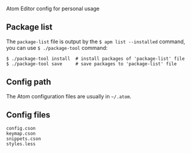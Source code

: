 Atom Editor config for personal usage

## Package list

The `package-list` file is output by the `$ apm list --installed` command, you can use `$ ./package-tool` command:

```
$ ./package-tool install  # install packages of 'package-list' file
$ ./package-tool save     # save packages to 'package-list' file
```

## Config path

The Atom configuration files are usually in `~/.atom`.

## Config files

```
config.cson
keymap.cson
snippets.cson
styles.less
```
